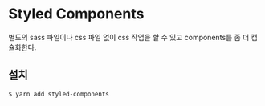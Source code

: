 # Styled Components

별도의 sass 파일이나 css 파일 없이 css 작업을 할 수 있고 components를 좀 더 캡슐화한다.

## 설치

```
$ yarn add styled-components
```

